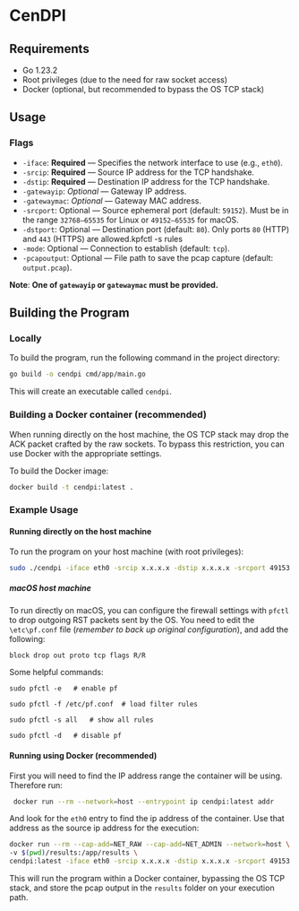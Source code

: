 # CenDPI

## Requirements

- Go 1.23.2
- Root privileges (due to the need for raw socket access)
- Docker (optional, but recommended to bypass the OS TCP stack)

## Usage

### Flags

- `-iface`: **Required** — Specifies the network interface to use (e.g., `eth0`).
- `-srcip`: **Required** — Source IP address for the TCP handshake.
- `-dstip`: **Required** — Destination IP address for the TCP handshake.
- `-gatewayip`: *Optional* — Gateway IP address.
- `-gatewaymac`: *Optional* — Gateway MAC address.
- `-srcport`: Optional — Source ephemeral port (default: `59152`). Must be in the range `32768–65535` for Linux or `49152–65535` for macOS.
- `-dstport`: Optional — Destination port (default: `80`). Only ports `80` (HTTP) and `443` (HTTPS) are allowed.kpfctl -s rules
- `-mode`: Optional — Connection to establish (default: `tcp`).
- `-pcapoutput`: Optional — File path to save the pcap capture (default: `output.pcap`).

**Note**: **One of `gatewayip` or `gatewaymac` must be provided.** 


## Building the Program

### Locally

To build the program, run the following command in the project directory:

```bash
go build -o cendpi cmd/app/main.go
```

This will create an executable called `cendpi`.

### Building a Docker container (recommended)

When running directly on the host machine, the OS TCP stack may drop the ACK packet crafted by the raw sockets. To bypass this restriction, you can use Docker with the appropriate settings.

To build the Docker image:

```bash
docker build -t cendpi:latest .
```

### Example Usage

#### Running directly on the host machine

To run the program on your host machine (with root privileges):

```bash
sudo ./cendpi -iface eth0 -srcip x.x.x.x -dstip x.x.x.x -srcport 49153 -dstport 80 -pcapoutput output.pcap
```

##### macOS host machine

To run directly on macOS, you can configure the firewall settings with `pfctl` to drop outgoing RST packets sent by the OS. You need to edit the `\etc\pf.conf` file (*remember to back up original configuration*), and add the following:

```
block drop out proto tcp flags R/R
```

Some helpful commands:
```
sudo pfctl -e   # enable pf

sudo pfctl -f /etc/pf.conf  # load filter rules

sudo pfctl -s all   # show all rules

sudo pfctl -d   # disable pf
```




#### Running using Docker (recommended)

First you will need to find the IP address range the container will be using. 
Therefore run:

```bash
 docker run --rm --network=host --entrypoint ip cendpi:latest addr  
```
And look for the `eth0` entry to find the ip address of the container. 
Use that address as the source ip address for the execution:

```bash
docker run --rm --cap-add=NET_RAW --cap-add=NET_ADMIN --network=host \
-v $(pwd)/results:/app/results \
cendpi:latest -iface eth0 -srcip x.x.x.x -dstip x.x.x.x -srcport 49153 -dstport 80 -pcapoutput /app/results/output.pcap
```

This will run the program within a Docker container, bypassing the OS TCP stack, and store the pcap output in the `results` folder on your execution path.

